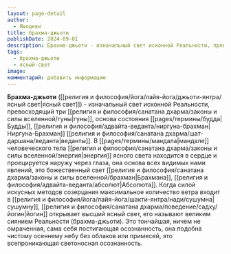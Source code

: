 ```yaml
---
layout: page-detail
author:
  - Яшодеви
title: брахма-джьоти
publishDate: 2024-09-01
description: Брахма-джьоти - изначальный свет исконной Реальности, превосходящий три гуны, основа состояния Будды, Ниргуна-Брахман веданты.
tags:
  - брахма-джьоти
  - ясный-свет
image: 
комментарий: добавить информацию
---
```

**Брахма-джьоти** ([[религия и философия/йога/лайя-йога/джьоти-янтра/ясный свет|ясный свет]]) - изначальный свет исконной Реальности, превосходящий три [[религия и философия/санатана дхарма/законы и силы вселенной/гуны|гуны]], основа состояния [[pages/термины/будда|Будды]], [[религия и философия/адвайта-веданта/ниргуна-брахман|Ниргуна-Брахман]] [[религия и философия/санатана дхарма/шат-даршана/веданта|веданты]].
В [[pages/термины/мандала|мандале]] человеческого тела [[религия и философия/санатана дхарма/законы и силы вселенной/энергия|энергия]] ясного света находится в сердце и проецируется наружу через глаза, она основа всех видимых нами явлений, это божественный свет [[религия и философия/санатана дхарма/законы и силы вселенной/брахман|Брахмана]], [[религия и философия/адвайта-веданта/абсолют|Абсолюта]]. Когда силой искусных методов созерцания максимальное количество ветра входит в [[религия и философия/йога/лайя-йога/шакти-янтра/нади/сушумна|сушумну]], [[религия и философия/санатана дхарма/поведение/садху/йогин|йогин]] открывает высший ясный свет, его называют великим сиянием Реальности (брахма-джьоти). Это тончайшая, ничем не омраченная, сама себя постигающая осознанность, она подобна чистому осеннему небу без облаков или примесей, это всепроникающая светоносная осознанность.

